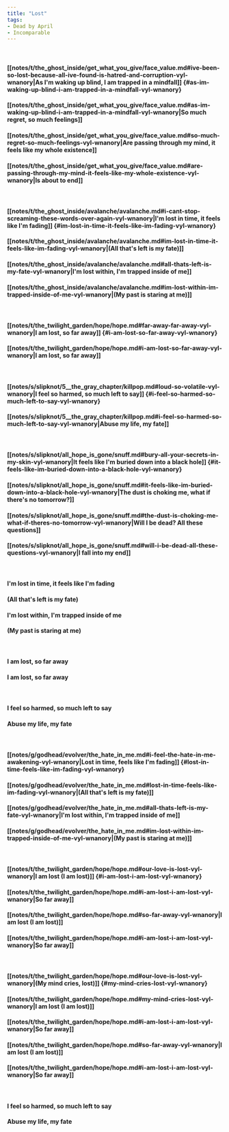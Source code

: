 ```yaml
---
title: "Lost"
tags:
- Dead by April
- Incomparable
---
```

&nbsp;
#### [[notes/t/the_ghost_inside/get_what_you_give/face_value.md#ive-been-so-lost-because-all-ive-found-is-hatred-and-corruption-vyl-wnanory|As I'm waking up blind, I am trapped in a mindfall]] {#as-im-waking-up-blind-i-am-trapped-in-a-mindfall-vyl-wnanory}
#### [[notes/t/the_ghost_inside/get_what_you_give/face_value.md#as-im-waking-up-blind-i-am-trapped-in-a-mindfall-vyl-wnanory|So much regret, so much feelings]]
#### [[notes/t/the_ghost_inside/get_what_you_give/face_value.md#so-much-regret-so-much-feelings-vyl-wnanory|Are passing through my mind, it feels like my whole existence]]
#### [[notes/t/the_ghost_inside/get_what_you_give/face_value.md#are-passing-through-my-mind-it-feels-like-my-whole-existence-vyl-wnanory|Is about to end]]
&nbsp;
#### [[notes/t/the_ghost_inside/avalanche/avalanche.md#i-cant-stop-screaming-these-words-over-again-vyl-wnanory|I'm lost in time, it feels like I'm fading]] {#im-lost-in-time-it-feels-like-im-fading-vyl-wnanory}
#### [[notes/t/the_ghost_inside/avalanche/avalanche.md#im-lost-in-time-it-feels-like-im-fading-vyl-wnanory|(All that's left is my fate)]]
#### [[notes/t/the_ghost_inside/avalanche/avalanche.md#all-thats-left-is-my-fate-vyl-wnanory|I'm lost within, I'm trapped inside of me]]
#### [[notes/t/the_ghost_inside/avalanche/avalanche.md#im-lost-within-im-trapped-inside-of-me-vyl-wnanory|(My past is staring at me)]]
&nbsp;
#### [[notes/t/the_twilight_garden/hope/hope.md#far-away-far-away-vyl-wnanory|I am lost, so far away]] {#i-am-lost-so-far-away-vyl-wnanory}
#### [[notes/t/the_twilight_garden/hope/hope.md#i-am-lost-so-far-away-vyl-wnanory|I am lost, so far away]]
&nbsp;
#### [[notes/s/slipknot/5__the_gray_chapter/killpop.md#loud-so-volatile-vyl-wnanory|I feel so harmed, so much left to say]] {#i-feel-so-harmed-so-much-left-to-say-vyl-wnanory}
#### [[notes/s/slipknot/5__the_gray_chapter/killpop.md#i-feel-so-harmed-so-much-left-to-say-vyl-wnanory|Abuse my life, my fate]]
&nbsp;
#### [[notes/s/slipknot/all_hope_is_gone/snuff.md#bury-all-your-secrets-in-my-skin-vyl-wnanory|It feels like I'm buried down into a black hole]] {#it-feels-like-im-buried-down-into-a-black-hole-vyl-wnanory}
#### [[notes/s/slipknot/all_hope_is_gone/snuff.md#it-feels-like-im-buried-down-into-a-black-hole-vyl-wnanory|The dust is choking me, what if there's no tomorrow?]]
#### [[notes/s/slipknot/all_hope_is_gone/snuff.md#the-dust-is-choking-me-what-if-theres-no-tomorrow-vyl-wnanory|Will I be dead? All these questions]]
#### [[notes/s/slipknot/all_hope_is_gone/snuff.md#will-i-be-dead-all-these-questions-vyl-wnanory|I fall into my end]]
&nbsp;
#### I'm lost in time, it feels like I'm fading
#### (All that's left is my fate)
#### I'm lost within, I'm trapped inside of me
#### (My past is staring at me)
&nbsp;
#### I am lost, so far away
#### I am lost, so far away
&nbsp;
#### I feel so harmed, so much left to say
#### Abuse my life, my fate
&nbsp;
#### [[notes/g/godhead/evolver/the_hate_in_me.md#i-feel-the-hate-in-me-awakening-vyl-wnanory|Lost in time, feels like I'm fading]] {#lost-in-time-feels-like-im-fading-vyl-wnanory}
#### [[notes/g/godhead/evolver/the_hate_in_me.md#lost-in-time-feels-like-im-fading-vyl-wnanory|(All that's left is my fate)]]
#### [[notes/g/godhead/evolver/the_hate_in_me.md#all-thats-left-is-my-fate-vyl-wnanory|I'm lost within, I'm trapped inside of me]]
#### [[notes/g/godhead/evolver/the_hate_in_me.md#im-lost-within-im-trapped-inside-of-me-vyl-wnanory|(My past is staring at me)]]
&nbsp;
#### [[notes/t/the_twilight_garden/hope/hope.md#our-love-is-lost-vyl-wnanory|I am lost (I am lost)]] {#i-am-lost-i-am-lost-vyl-wnanory}
#### [[notes/t/the_twilight_garden/hope/hope.md#i-am-lost-i-am-lost-vyl-wnanory|So far away]]
#### [[notes/t/the_twilight_garden/hope/hope.md#so-far-away-vyl-wnanory|I am lost (I am lost)]]
#### [[notes/t/the_twilight_garden/hope/hope.md#i-am-lost-i-am-lost-vyl-wnanory|So far away]]
&nbsp;
#### [[notes/t/the_twilight_garden/hope/hope.md#our-love-is-lost-vyl-wnanory|(My mind cries, lost)]] {#my-mind-cries-lost-vyl-wnanory}
#### [[notes/t/the_twilight_garden/hope/hope.md#my-mind-cries-lost-vyl-wnanory|I am lost (I am lost)]]
#### [[notes/t/the_twilight_garden/hope/hope.md#i-am-lost-i-am-lost-vyl-wnanory|So far away]]
#### [[notes/t/the_twilight_garden/hope/hope.md#so-far-away-vyl-wnanory|I am lost (I am lost)]]
#### [[notes/t/the_twilight_garden/hope/hope.md#i-am-lost-i-am-lost-vyl-wnanory|So far away]]
&nbsp;
#### I feel so harmed, so much left to say
#### Abuse my life, my fate

